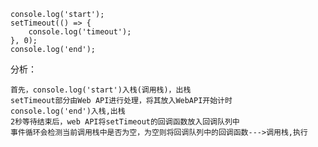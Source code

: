 ```
console.log('start');
setTimeout(() => {
    console.log('timeout');
}, 0);
console.log('end');
```

分析：

    首先，console.log('start')入栈(调用栈)，出栈
    setTimeout部分由Web API进行处理，将其放入WebAPI开始计时
    console.log('end')入栈,出栈
    2秒等待结束后，web API将setTimeout的回调函数放入回调队列中
    事件循环会检测当前调用栈中是否为空，为空则将回调队列中的回调函数--->调用栈,执行
